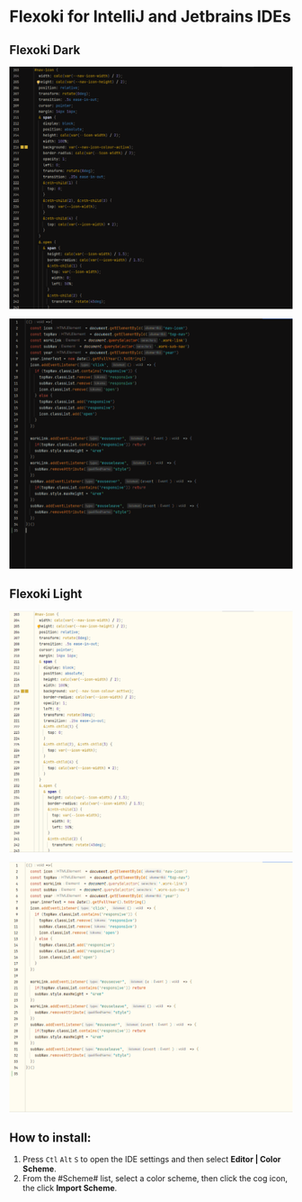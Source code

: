 # Flexoki for IntelliJ and Jetbrains IDEs

## Flexoki Dark

![Flexoki Dark](screenshots/flexoki-intellij-dark.png)

![Flexoki Dark](screenshots/flexoki-intellij-dark-2.png)

## Flexoki Light

![Flexoki Light](screenshots/flexoki-intellij-light.png)

![Flexoki Light](screenshots/flexoki-intellij-light-2.png)

## How to install:

1. Press `Ctl` `Alt` `S` to open the IDE settings and then select **Editor | Color Scheme**.
2. From the #Scheme# list, select a color scheme, then click the cog icon, the click **Import Scheme**.

